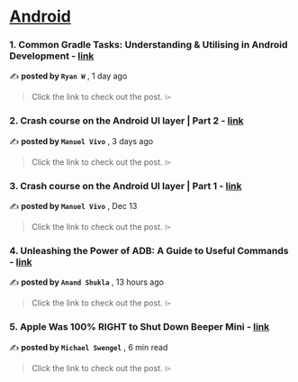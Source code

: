 
<h1><a href=https://medium.com/tag/android/recommended target="_blank" rel="noopener noreferrer">Android</a></h1>
<h3>1. Common Gradle Tasks: Understanding & Utilising in Android Development - <a href=https://medium.com/@callmeryan/common-gradle-tasks-understanding-utilising-in-android-development-579eefbe0b60?source=tag_recommended_feed---------0-84----------android----------e768f280_3efd_416b_8621_2e7e9f8468bd------- target="_blank" rel="noopener noreferrer">link</a></h3>

✍️ **posted by `Ryan W`** <date> , 1 day ago</date>

<blockquote>Click the link to check out the post. ⌲</blockquote>

<h3>2. Crash course on the Android UI layer | Part 2 - <a href=https://medium.com/bumble-tech/crash-course-on-the-android-ui-layer-part-2-2335171467e0?source=tag_recommended_feed---------1-107----------android----------e768f280_3efd_416b_8621_2e7e9f8468bd------- target="_blank" rel="noopener noreferrer">link</a></h3>

✍️ **posted by `Manuel Vivo`** <date> , 3 days ago</date>

<blockquote>Click the link to check out the post. ⌲</blockquote>

<h3>3. Crash course on the Android UI layer | Part 1 - <a href=https://medium.com/bumble-tech/crash-course-on-the-android-ui-layer-part-1-2094221a9be3?source=tag_recommended_feed---------2-85----------android----------e768f280_3efd_416b_8621_2e7e9f8468bd------- target="_blank" rel="noopener noreferrer">link</a></h3>

✍️ **posted by `Manuel Vivo`** <date> , Dec 13</date>

<blockquote>Click the link to check out the post. ⌲</blockquote>

<h3>4. Unleashing the Power of ADB: A Guide to Useful Commands - <a href=https://medium.com/@amshukla1/unleashing-the-power-of-adb-a-guide-to-useful-commands-0f95810b33b7?source=tag_recommended_feed---------3-84----------android----------e768f280_3efd_416b_8621_2e7e9f8468bd------- target="_blank" rel="noopener noreferrer">link</a></h3>

✍️ **posted by `Anand Shukla`** <date> , 13 hours ago</date>

<blockquote>Click the link to check out the post. ⌲</blockquote>

<h3>5. Apple Was 100% RIGHT to Shut Down Beeper Mini - <a href=https://medium.com/@michaelswengel/apple-was-100-right-to-shut-down-beeper-mini-9f3582667f39?source=tag_recommended_feed---------4-107----------android----------e768f280_3efd_416b_8621_2e7e9f8468bd------- target="_blank" rel="noopener noreferrer">link</a></h3>

✍️ **posted by `Michael Swengel`** <date> , 6 min read</date>

<blockquote>Click the link to check out the post. ⌲</blockquote>

